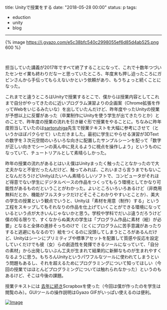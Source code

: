 title: Unityで授業をする
date: "2018-05-28 00:00"
status: p
tags:
- eduction
- unity
- blog
---

{% image https://i.gyazo.com/e5c38bfc540c2998055ef6d85d4ab525.png 600 %}

<br/>

担当していた講義が2017年ですべて終了することになって、これで十数年つづいたセンセイ業も終わりだなーと思っていたところ、年度末も押し迫ったころにガビンさんから手伝ってもらえないかという依頼があり、もうちょっと続くことになった。

これまでと違うところはUnityで授業するとこで、僕からは授業内容としてこれまで自分がやってきたのに近いプログラム演習よりの企画案（Chrome拡張を作ってWebをいじるみたいな）を出していたんだけど、昨年度やったUnityの授業が予想以上に反響があった（卒業制作にUnityを使う学生が出てきたりとか）とのことで、昨年度の授業の流れを引き継ぐ形で授業をやることに。ちなみに昨年度担当していたのは[sartoruhiga](http://www.satoruhiga.com/)先生で授業テキストを大幅に参考にさせて（というかほぼパクらせて）いただきました。最初に学生にやらせる演習が3DTextの数字を３次元空間のいろいろな向きに配置したサンプルシーンを配って「数字が正しい向きでシーンの真ん中に見えるように視点を操作しよう」というものになっていて、チュートリアルとして素晴らしかった。

昨年の授業の流れがあるとはいえ僕はUnityまったく触ったことなかったので大丈夫かなと不安だったんだけど、触ってみれば、これいまさら言うまでもないことなんだろうけどUnityはたいへん素晴らしいソフトで、コンピュータがそれほど得意でない学生にデジタルベースの作品をつくってもらう環境としてかなり可能性があるものだということがわかった。よいところいろいろあるけど（非商用無料だとか、機能がフルスタックだけどそこそこわかりやすいとことか）、美大の学生の授業という観点でいうと、Unityは「素材を用意（制作）する」という工程をスキップしてもそれなりの作品を仕上げていくことができる環境になっているという点が大きいんじゃないかと思う。学校や学科でだいぶ違うだろうけど僕の知る限りで、すくなからぬ美大の学生は「プログラム作品に素材（絵）が必要」となると全体の進捗そっちのけで（とくにプログラムに苦手意識があったりすると逃避にもなるので）絵をつくるのに没頭してしまうところがあるんだけど、Unityはシーンにプリミティブや標準アセットを配置して質感や反応を設定していくだけでも彼（女）らの創造性を発揮できるツールになっていて、「自分の素材」から出発しないぶん工夫が生まれて結果的に新鮮なものが生まれやすくなるように思う。もちろんUnityというパワフルなツールに使われてしまうという問題もあるし、それを超えるためにプログラミングについて知ってほしい（今回の授業ではほとんどプログラミングについては触れられなかった）というのもあるけど、そこは今後の課題。

授業テキストには [去年に続き](/2017/04/11/201704/scrapbox-for-class-groupware/)Scrapboxを使った（今回は僕が作ったのを学生は閲覧のみ）。GUIツールの操作説明はGyazo GIFがいっぱい使えるのは便利。

[![Image](https://i.gyazo.com/9dcb4cfe6cf421077a45e7de932df431/thumb/1000)](https://i.gyazo.com/9dcb4cfe6cf421077a45e7de932df431.gif)<br>
